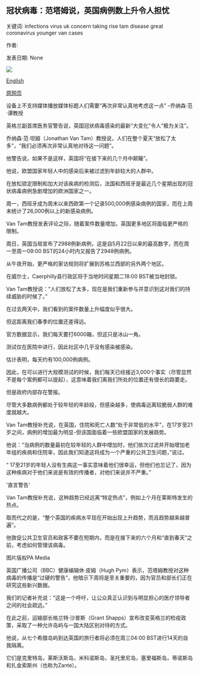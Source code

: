 ## 冠状病毒：范塔姆说，英国病例数上升令人担忧

关键词: infections virus uk concern taking rise tam disease great coronavirus younger van cases

作者: 

发表日期: None

![](https://ichef.bbci.co.uk/images/ic/1024x576/p08qt69h.jpg)

[English](Coronavirus%3A%20Rise%20in%20UK%20cases%20a%20great%20concern%2C%20Van%20Tam%20says.md)

[原网页](https://www.bbc.com/news/uk-54065793)

设备上不支持媒体播放媒体标题人们需要“再次非常认真地考虑这一点” –乔纳森·范·谭教授

英格兰副首席医务官警告说，英国冠状病毒感染的最新“大变化”令人“极为关注”。

乔纳森·范·坦姆（Jonathan Van Tam）教授说，人们在整个夏天“放松了太多”，“我们必须再次非常认真地对待这一问题”。

他警告说，如果不是这样，英国将“在接下来的几个月中颠簸”。

他说，欧盟国家年轻人中的感染后来被过滤到年龄较大的人群中。

在放松锁定限制和加大对该疾病的检测后，法国和西班牙是最近几个星期出现的冠状病毒病例急剧增加的欧洲国家之一。

周一，西班牙成为周末以来西欧第一个记录500,000例感染病例的国家，而在上周末统计了26,000例以上的新感染病例。

Van Tam教授发表评论之际，随着案件数量增加，英国更多地区将面临更严格的限制。

周日，英国当局宣布了2988例新病例，这是自5月22日以来的最高数字，而在周一至周一09:00 BST的24小时内又报告了2948例病例。

从午夜开始，更严格的家访规则将扩展到苏格兰西部的另外两个地区。

在威尔士，Caerphilly县行政区将于当地时间星期二18:00 BST被当地封锁。

Van Tam教授说：“人们放松了太多，现在是我们重新参与并意识到这对我们的持续威胁的时候了。”

在过去两天中，我们看到的案件数量上升幅度似乎很大。

但这距离我们春季的位置还差得远。

官方数据显示，我们每天要打6000箱，但这只是冰山一角。

测试仅在医院中进行，因此社区中几乎没有感染被感染。

估计表明，每天约有100,000例病例。

因此，在可以进行大规模测试的时候，我们每天已经接近3,000个事实（尽管显然不是每个案例都可以提起），这意味着我们离我们所处的位置还有很长的路要走。

但是政府内部存在警报。

尽管大多数病例都处于较年轻的年龄段，但感染越多，使病毒远离较脆弱人群的难度就越大。

Van Tam教授补充说，在英国，住院和死亡人数“处于非常低的水平”，在17岁至21岁之间，病例的增加最为明显-但该国面临着一些欧盟国家的发展趋势。

他说：“当病例的数量最初在较年轻的人群中增加时，他们依次过滤并开始增加老年组的疾病和住院率，因此我们知道这将成为一个严重的公共卫生问题，”说过。

“ 17至21岁的年轻人没有生病这一事实意味着他们很幸运，但他们也忘记了，因为这种疾病对于他们来说是有效的传播者，对他们来说并不严重。”

'直言警告'

Van Tam教授补充说，这种趋势已经远离“特定热点”，例如上个月在莱斯特发生的热点。

取而代之的是，“整个英国的疾病水平现在开始出现上升趋势，而且趋势越来越普遍”。

他敦促公共卫生官员和政客不要在短期内，而是在接下来的六个月和“直到春天”之前，考虑如何管理该病毒。

图片版权PA Media

英国广播公司（BBC）健康编辑休·皮姆（Hugh Pym）表示，范塔姆教授对这种病毒的传播是“过硬的警告”，他暗示下周将是至关重要的，因为官员和部长们正在研究这些新兴数据。

我们的记者补充说：“这是一个呼吁，让公众真正认识到与明显担心的医疗领导者之间的社会疏远。”

在此之前，运输部长格兰特·沙普斯（Grant Shapps）宣布改变英格兰的检疫政策，采取了一种允许岛屿与一国大陆区别对待的方式。

他说，从七个希腊岛屿到达英国的旅行者将必须在周三04:00 BST进行14天的自我隔离。

它们是克里特岛，莱斯沃斯岛，米科诺斯岛，圣托里尼岛，塞里福斯岛，蒂诺斯岛和扎金索斯州（也称为Zante）。